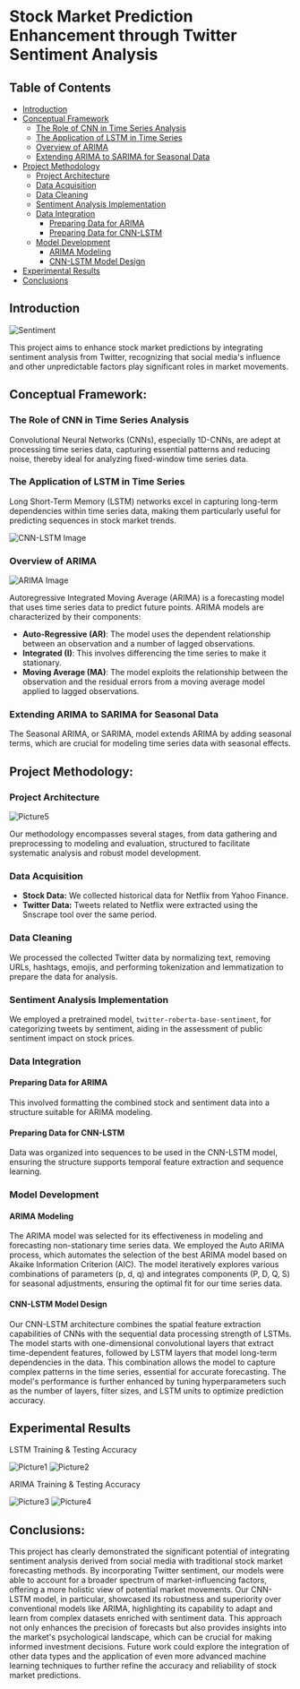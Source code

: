 # Stock Market Prediction Enhancement through Twitter Sentiment Analysis

## Table of Contents
- [Introduction](#introduction)
- [Conceptual Framework](#conceptual-framework)
  - [The Role of CNN in Time Series Analysis](#the-role-of-cnn-in-time-series-analysis)
  - [The Application of LSTM in Time Series](#the-application-of-lstm-in-time-series)
  - [Overview of ARIMA](#overview-of-arima)
  - [Extending ARIMA to SARIMA for Seasonal Data](#extending-arima-to-sarima-for-seasonal-data)
- [Project Methodology](#project-methodology)
  - [Project Architecture](#project-architecture)
  - [Data Acquisition](#data-acquisition)
  - [Data Cleaning](#data-cleaning)
  - [Sentiment Analysis Implementation](#sentiment-analysis-implementation)
  - [Data Integration](#data-integration)
    - [Preparing Data for ARIMA](#preparing-data-for-arima)
    - [Preparing Data for CNN-LSTM](#preparing-data-for-cnn-lstm)
  - [Model Development](#model-development)
    - [ARIMA Modeling](#arima-modeling)
    - [CNN-LSTM Model Design](#cnn-lstm-model-design)
- [Experimental Results](#experimental-results)
- [Conclusions](#conclusions)

## Introduction
![Sentiment](https://github.com/Vishwabhadiyadara/Sentiment-analysis-Netflix-stockmarket-Prediction/assets/110348340/e26bd3aa-429b-4e38-a8e3-10355d68d5da)

This project aims to enhance stock market predictions by integrating sentiment analysis from Twitter, recognizing that social media's influence and other unpredictable factors play significant roles in market movements.

## Conceptual Framework:
### The Role of CNN in Time Series Analysis
Convolutional Neural Networks (CNNs), especially 1D-CNNs, are adept at processing time series data, capturing essential patterns and reducing noise, thereby ideal for analyzing fixed-window time series data.

### The Application of LSTM in Time Series
Long Short-Term Memory (LSTM) networks excel in capturing long-term dependencies within time series data, making them particularly useful for predicting sequences in stock market trends.

![CNN-LSTM Image](https://media.springernature.com/lw685/springer-static/image/art%3A10.1007%2Fs00521-020-04867-x/MediaObjects/521_2020_4867_Fig2_HTML.png)

### Overview of ARIMA
![ARIMA Image](https://cdn.analyticsvidhya.com/wp-content/uploads/2024/04/arima-model-scaled.jpg)

Autoregressive Integrated Moving Average (ARIMA) is a forecasting model that uses time series data to predict future points. ARIMA models are characterized by their components:
- **Auto-Regressive (AR)**: The model uses the dependent relationship between an observation and a number of lagged observations.
- **Integrated (I)**: This involves differencing the time series to make it stationary.
- **Moving Average (MA)**: The model exploits the relationship between the observation and the residual errors from a moving average model applied to lagged observations.

### Extending ARIMA to SARIMA for Seasonal Data
The Seasonal ARIMA, or SARIMA, model extends ARIMA by adding seasonal terms, which are crucial for modeling time series data with seasonal effects.

## Project Methodology:
### Project Architecture
![Picture5](https://github.com/Vishwabhadiyadara/EEG-Data-Classification-for-Neurological-Diagnosis/assets/110348340/6c8a49fa-c609-40fc-ad7b-e638e36f5843)

Our methodology encompasses several stages, from data gathering and preprocessing to modeling and evaluation, structured to facilitate systematic analysis and robust model development.

### Data Acquisition
- **Stock Data:** We collected historical data for Netflix from Yahoo Finance.
- **Twitter Data:** Tweets related to Netflix were extracted using the Snscrape tool over the same period.

### Data Cleaning
We processed the collected Twitter data by normalizing text, removing URLs, hashtags, emojis, and performing tokenization and lemmatization to prepare the data for analysis.

### Sentiment Analysis Implementation
We employed a pretrained model, `twitter-roberta-base-sentiment`, for categorizing tweets by sentiment, aiding in the assessment of public sentiment impact on stock prices.

### Data Integration
#### Preparing Data for ARIMA
This involved formatting the combined stock and sentiment data into a structure suitable for ARIMA modeling.

#### Preparing Data for CNN-LSTM
Data was organized into sequences to be used in the CNN-LSTM model, ensuring the structure supports temporal feature extraction and sequence learning.

### Model Development
#### ARIMA Modeling
The ARIMA model was selected for its effectiveness in modeling and forecasting non-stationary time series data. We employed the Auto ARIMA process, which automates the selection of the best ARIMA model based on Akaike Information Criterion (AIC). The model iteratively explores various combinations of parameters (p, d, q) and integrates components (P, D, Q, S) for seasonal adjustments, ensuring the optimal fit for our time series data.

#### CNN-LSTM Model Design
Our CNN-LSTM architecture combines the spatial feature extraction capabilities of CNNs with the sequential data processing strength of LSTMs. The model starts with one-dimensional convolutional layers that extract time-dependent features, followed by LSTM layers that model long-term dependencies in the data. This combination allows the model to capture complex patterns in the time series, essential for accurate forecasting. The model's performance is further enhanced by tuning hyperparameters such as the number of layers, filter sizes, and LSTM units to optimize prediction accuracy.

## Experimental Results
LSTM Training & Testing Accuracy 

![Picture1](https://github.com/Vishwabhadiyadara/Sentiment-analysis-Netflix-stockmarket-Prediction/assets/110348340/2c1d1470-2244-4579-8a06-a1a31082c88e) ![Picture2](https://github.com/Vishwabhadiyadara/Sentiment-analysis-Netflix-stockmarket-Prediction/assets/110348340/497bb673-5ab2-4a49-9f47-8fd49df0b9d6)

ARIMA Training & Testing Accuracy

![Picture3](https://github.com/Vishwabhadiyadara/Sentiment-analysis-Netflix-stockmarket-Prediction/assets/110348340/a186d111-1d41-4c51-9df0-14c3af835067) ![Picture4](https://github.com/Vishwabhadiyadara/Sentiment-analysis-Netflix-stockmarket-Prediction/assets/110348340/51454688-28cc-4b52-b7c9-df2f84f690c7)
## Conclusions:
This project has clearly demonstrated the significant potential of integrating sentiment analysis derived from social media with traditional stock market forecasting methods. By incorporating Twitter sentiment, our models were able to account for a broader spectrum of market-influencing factors, offering a more holistic view of potential market movements. Our CNN-LSTM model, in particular, showcased its robustness and superiority over conventional models like ARIMA, highlighting its capability to adapt and learn from complex datasets enriched with sentiment data. This approach not only enhances the precision of forecasts but also provides insights into the market's psychological landscape, which can be crucial for making informed investment decisions. Future work could explore the integration of other data types and the application of even more advanced machine learning techniques to further refine the accuracy and reliability of stock market predictions.



